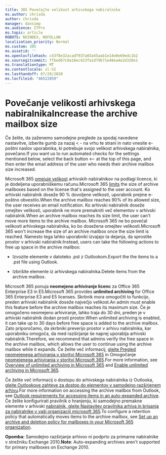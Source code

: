 ```yaml
---
title: 305 Povečajte velikost arhivskega nabiralnika
ms.author: chrisda
author: chrisda
manager: dansimp
ms.audience: ITPro
ms.topic: article
ROBOTS: NOINDEX, NOFOLLOW
localization_priority: Normal
ms.custom: 305
ms.assetid: ''
ms.openlocfilehash: c43f8e32acad7937a03a45aab1e14e0e69edc1b2
ms.sourcegitcommit: ffbed67c0a16ec423fa1d79b71e48ea4e2d320e1
ms.translationtype: MT
ms.contentlocale: sl-SI
ms.lasthandoff: 07/29/2020
ms.locfileid: "46522859"
---
```

# <a name="increase-the-archive-mailbox-size"></a><span data-ttu-id="e8457-102">Povečanje velikosti arhivskega nabiralnika</span><span class="sxs-lookup"><span data-stu-id="e8457-102">Increase the archive mailbox size</span></span>


<span data-ttu-id="e8457-103">Če želite, da zaženemo samodejne preglede za spodaj navedene nastavitve, izberite gumb za nazaj < - na vrhu te strani in nato vnesite e-poštni naslov uporabnika, ki potrebuje svojo velikost arhivskega nabiralnika, povečano.</span><span class="sxs-lookup"><span data-stu-id="e8457-103">If you want us to run automated checks for the settings mentioned below, select the back button <-- at the top of this page, and then enter the email address of the user who needs their archive mailbox size increased.</span></span>

<span data-ttu-id="e8457-104">Microsoft 365 [omejuje velikost](https://docs.microsoft.com/office365/servicedescriptions/exchange-online-service-description/exchange-online-limits#mailbox-storage-limits) arhivskih nabiralnikov na podlagi licence, ki je dodeljena uporabniškemu računu.</span><span class="sxs-lookup"><span data-stu-id="e8457-104">Microsoft 365 [limits](https://docs.microsoft.com/office365/servicedescriptions/exchange-online-service-description/exchange-online-limits#mailbox-storage-limits) the size of archive mailboxes based on the license that's assigned to the user account.</span></span> <span data-ttu-id="e8457-105">Ko arhivski nabiralnik doseže 90 % dovoljene velikosti, uporabnik prejme e-poštno obvestilo.</span><span class="sxs-lookup"><span data-stu-id="e8457-105">When the archive mailbox reaches 90% of its allowed size, the user receives an email notification.</span></span> <span data-ttu-id="e8457-106">Ko arhivski nabiralnik doseže omejitev velikosti, uporabnik ne more premakniti več elementov v arhivski nabiralnik.</span><span class="sxs-lookup"><span data-stu-id="e8457-106">When an archive mailbox reaches its size limit, the user can't move more items to the archive mailbox.</span></span> <span data-ttu-id="e8457-107">Microsoft 365 ne bo povečal velikosti arhivskega nabiralnika, ko bo dosežena omejitev velikosti.</span><span class="sxs-lookup"><span data-stu-id="e8457-107">Microsoft 365 won't increase the size of an archive mailbox once the size limit is reached.</span></span> <span data-ttu-id="e8457-108">Namesto tega lahko uporabniki izvajajo ta dejanja, da sprostite prostor v arhivski nabiralnik:</span><span class="sxs-lookup"><span data-stu-id="e8457-108">Instead, users can take the following actions to free up space in the archive mailbox:</span></span>

- <span data-ttu-id="e8457-109">Izvozite elemente v datoteko .pst z Outlookom.</span><span class="sxs-lookup"><span data-stu-id="e8457-109">Export the the items to a .pst file using Outlook.</span></span>

- <span data-ttu-id="e8457-110">Izbrišite elemente iz arhivskega nabiralnika.</span><span class="sxs-lookup"><span data-stu-id="e8457-110">Delete items from the archive mailbox.</span></span>

<span data-ttu-id="e8457-111">Microsoft 365 ponuja **neomejeno arhiviranje licenc** za Office 365 Enterprise E3 in E5.</span><span class="sxs-lookup"><span data-stu-id="e8457-111">Microsoft 365 provides **unlimited archiving** for Office 365 Enterprise E3 and E5 licenses.</span></span> <span data-ttu-id="e8457-112">Skrbnik mora omogočiti to funkcijo, preden arhivski nabiralnik doseže največjo velikost.</span><span class="sxs-lookup"><span data-stu-id="e8457-112">An admin must enable this feature before the archive mailbox reaches its maximum size.</span></span> <span data-ttu-id="e8457-113">Če je omogočeno neomejeno arhiviranje, lahko traja do 30 dni, preden je v arhivski nabiralnik dodan prosti prostor.</span><span class="sxs-lookup"><span data-stu-id="e8457-113">When unlimited archiving is enabled, it can take up to 30 days before free space is added to the archive mailbox.</span></span> <span data-ttu-id="e8457-114">Zato priporočamo, da skrbniki preverijo prostor v arhivu nabiralnika, kar uporabniku omogoča, da med razširjanje še naprej uporablja arhivski nabiralnik.</span><span class="sxs-lookup"><span data-stu-id="e8457-114">Therefore, we recommend that admins verify the free space in the archive mailbox, which allows the user to continue using the archive mailbox while it expands.</span></span> <span data-ttu-id="e8457-115">Če želite več informacij, [glejte Pregled neomejenega arhiviranja v storitvi Microsoft 365](https://docs.microsoft.com/microsoft-365/compliance/unlimited-archiving) in Omogočanje [neomejenega arhiviranja v storitvi Microsoft 365](https://docs.microsoft.com/microsoft-365/compliance/enable-unlimited-archiving).</span><span class="sxs-lookup"><span data-stu-id="e8457-115">For more information, see [Overview of unlimited archiving in Microsoft 365](https://docs.microsoft.com/microsoft-365/compliance/unlimited-archiving) and [Enable unlimited archiving in Microsoft 365](https://docs.microsoft.com/microsoft-365/compliance/enable-unlimited-archiving).</span></span>

<span data-ttu-id="e8457-116">Če želite več informacij o dostopu do arhivskega nabiralnika iz Outlooka, [glejte Outlookove zahteve za dostop do elementov v samodejno razširjenem arhivu](https://docs.microsoft.com/microsoft-365/compliance/unlimited-archiving#outlook-requirements-for-accessing-items-in-an-auto-expanded-archive).</span><span class="sxs-lookup"><span data-stu-id="e8457-116">For more information on accessing the archive mailbox from Outlook, see [Outlook requirements for accessing items in an auto-expanded archive](https://docs.microsoft.com/microsoft-365/compliance/unlimited-archiving#outlook-requirements-for-accessing-items-in-an-auto-expanded-archive).</span></span> <span data-ttu-id="e8457-117">Če želite konfigurirati pravilnik o hranjenju, ki samodejno premakne elemente v arhivski [nabiralnik, glejte Nastavitev pravilnika arhiva in brisanja za nabiralnike v vaši organizaciji microsoft 365](https://docs.microsoft.com/microsoft-365/compliance/set-up-an-archive-and-deletion-policy-for-mailboxes).</span><span class="sxs-lookup"><span data-stu-id="e8457-117">To configure a retention policy that automatically moves items to the archive mailbox, see [Set up an archive and deletion policy for mailboxes in your Microsoft 365 organization](https://docs.microsoft.com/microsoft-365/compliance/set-up-an-archive-and-deletion-policy-for-mailboxes).</span></span>

<span data-ttu-id="e8457-118">**Opomba:** Samodejno razširjanje arhivov ni podprto za primarne nabiralnike v strežniku Exchange 2010.</span><span class="sxs-lookup"><span data-stu-id="e8457-118">**Note**: Auto-expanding archives aren't supported for primary mailboxes on Exchange 2010.</span></span>
